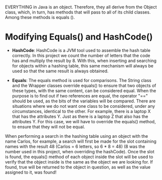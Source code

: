 EVERYTHING in Java is an object. Therefore, they all derive from the Object class, which, in turn, has methods that will pass to all of its child classes. Among these methods is equals ().

# Modifying Equals() and HashCode()

* **HashCode**: HashCode is a JVM tool used to assemble the hash table correctly. In this project we count the number of letters that the code has and multiply the result by 8. With this, when inserting and searching for objects within a hashing table, this same mechanism will always be used so that the same result is always obtained.

* **Equals**: The equals method is used for comparisons. The String class and the Wrapper classes override equals() to ensure that two objects of these types, with the same content, can be considered equal. When the purpose is to find out if two references are equal, the operator "==" should be used, as the bits of the variables will be compared. There are situations where we do not want one class to be considered, under any circumstances, identical to the other. For example, there is a laptop X that has the attributes Y. Just as there is a laptop Z that also has the attributes Y. For this case, we will have to override the equals() method, to ensure that they will not be equal.

When performing a search in the hashing table using an object with the name Carlos, for example, a search will first be made for the slot containing names with the result 48 (Carlos = 6 letters, so 6 * 8 = 48) (8 was the number used in this project, when overriding the hashCode). Once the slot is found, the equals() method of each object inside the slot will be used to verify that the object inside is the same as the object we are looking for. If found, true will be returned to the object in question, as well as the value assigned to it, was found!
